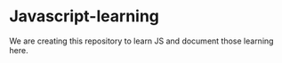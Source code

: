 # Javascript-learning
We are creating this repository to learn JS and document those learning here.
